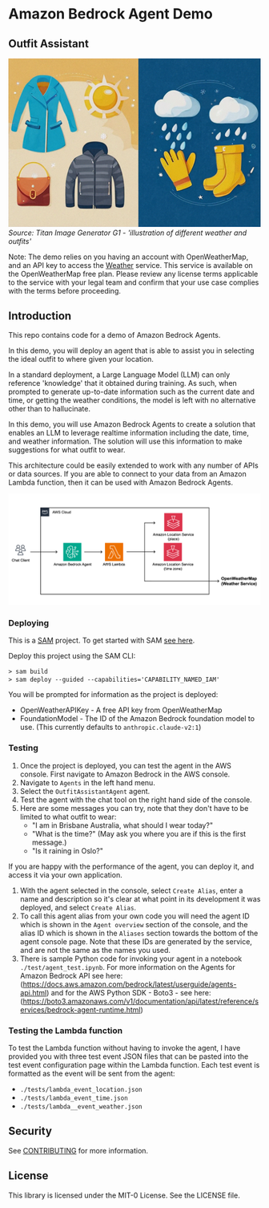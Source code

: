 # Amazon Bedrock Agent Demo 
## Outfit Assistant 

![What should I wear today?](/images/illustration-of-different-weather-and-outfits.png)
*Source: Titan Image Generator G1 - 'illustration of different weather and outfits'*

Note: The demo relies on you having an account with OpenWeatherMap, and an API key to access the [Weather](https://openweathermap.org/current) service.  This service is available on the OpenWeatherMap free plan. Please review any license terms applicable to the service with your legal team and confirm that your use case complies with the terms before proceeding.

## Introduction

This repo contains code for a demo of Amazon Bedrock Agents. 

In this demo, you will deploy an agent that is able to assist you in selecting the ideal outfit to where given your location.  

In a standard deployment, a Large Language Model (LLM) can only reference 'knowledge' that it obtained during training.  As such, when prompted to generate up-to-date information such as the current date and time, or getting the weather conditions, the model is left with no alternative other than to hallucinate.  

In this demo, you will use Amazon Bedrock Agents to create a solution that enables an LLM to leverage realtime information including the date, time, and weather information. The solution will use this information to make suggestions for what outfit to wear.

This architecture could be easily extended to work with any number of APIs or data sources.  If you are able to connect to your data from an Amazon Lambda function, then it can be used with Amazon Bedrock Agents. 

![Outfit Assistant](/images/outfit-assistant-diag-1.png)

### Deploying

This is a [SAM](https://aws.amazon.com/serverless/sam/) project. To get started with SAM [see here](https://docs.aws.amazon.com/serverless-application-model/latest/developerguide/serverless-getting-started.html).

Deploy this project using the SAM CLI:

```
> sam build
> sam deploy --guided --capabilities='CAPABILITY_NAMED_IAM'
```

You will be prompted for information as the project is deployed: 

- OpenWeatherAPIKey - A free API key from OpenWeatherMap
- FoundationModel - The ID of the Amazon Bedrock foundation model to use.  (This currently defaults to `anthropic.claude-v2:1`)

### Testing

1. Once the project is deployed, you can test the agent in the AWS console. First navigate to Amazon Bedrock in the AWS console.
1. Navigate to `Agents` in the left hand menu.
1. Select the `OutfitAssistantAgent` agent.
1. Test the agent with the chat tool on the right hand side of the console. 
1. Here are some messages you can try, note that they don't have to be limited to what outfit to wear: 
    - "I am in Brisbane Australia, what should I wear today?"
    - "What is the time?" (May ask you where you are if this is the first message.)
    - "Is it raining in Oslo?"

If you are happy with the performance of the agent, you can deploy it, and access it via your own application.

1. With the agent selected in the console, select `Create Alias`, enter a name and description so it's clear at what point in its development it was deployed, and select `Create Alias`.   
1. To call this agent alias from your own code you will need the agent ID which is shown in the `Agent overview` section of the console, and the alias ID which is shown in the `Aliases` section towards the bottom of the agent console page. Note that these IDs are generated by the service, and are not the same as the names you used.
1. There is sample Python code for invoking your agent in a notebook `./test/agent_test.ipynb`.  For more information on the Agents for Amazon Bedrock API see here: (https://docs.aws.amazon.com/bedrock/latest/userguide/agents-api.html) and for the AWS Python SDK - Boto3 - see here: (https://boto3.amazonaws.com/v1/documentation/api/latest/reference/services/bedrock-agent-runtime.html)

### Testing the Lambda function

To test the Lambda function without having to invoke the agent, I have provided you with three test event JSON files that can be pasted into the test event configuration page within the Lambda function.  Each test event is formatted as the event will be sent from the agent:

- `./tests/lambda_event_location.json`
- `./tests/lambda_event_time.json`
- `./tests/lambda__event_weather.json`

## Security

See [CONTRIBUTING](CONTRIBUTING.md#security-issue-notifications) for more information.

## License

This library is licensed under the MIT-0 License. See the LICENSE file.

